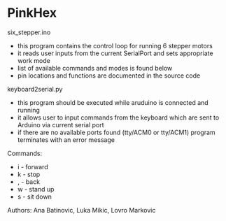 # PinkHex

six_stepper.ino 
- this program contains the control loop for running 6 stepper motors
- it reads user inputs from the current SerialPort and sets appropriate work mode
- list of available commands and modes is found below
- pin locations and functions are documented in the source code

keyboard2serial.py
- this program should be executed while aruduino is connected and running
- it allows user to input commands from the keyboard which are sent to Arduino via current serial port
- if there are no available ports found (tty/ACM0 or tty/ACM1) program terminates with an error message

Commands: 
  - i - forward
  - k - stop
  - , - back
  - w - stand up
  - s - sit down
  
  
Authors: 
Ana Batinovic,
Luka Mikic,
Lovro Markovic

